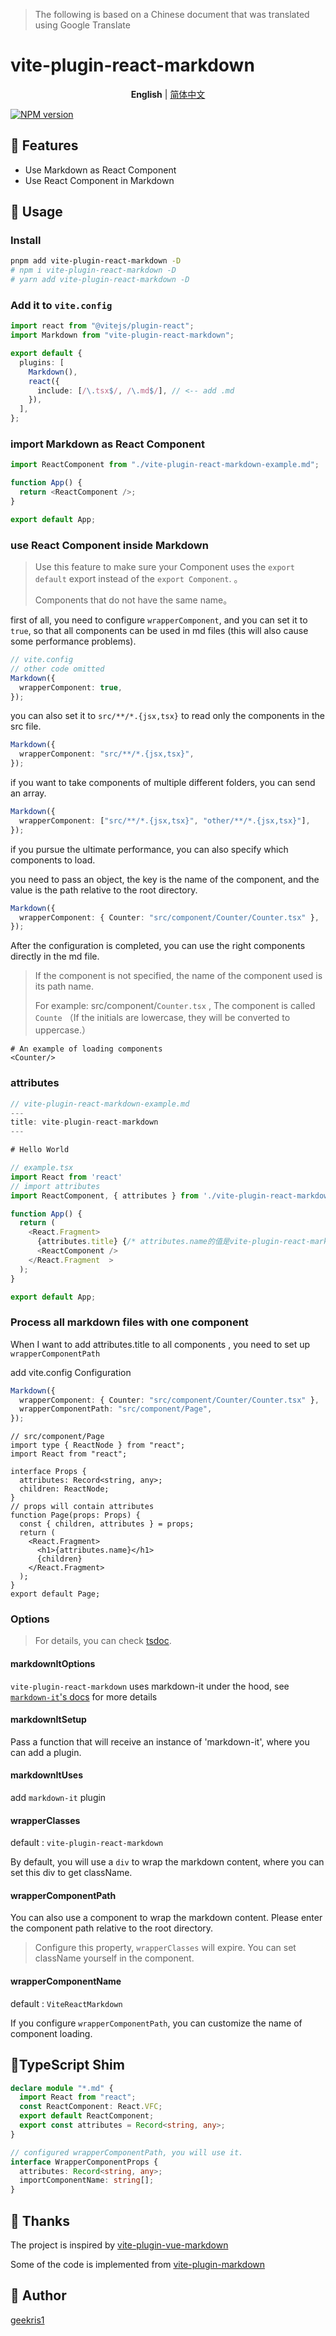 > The following is based on a Chinese document that was translated using Google Translate

# vite-plugin-react-markdown

<p align='center'>
<b>English</b> | <a href="https://github.com/geekris1/vite-plugin-react-markdown/blob/master/README.zh-CN.md">简体中文</a>
</p>

[![NPM version](https://img.shields.io/npm/v/vite-plugin-react-markdown?color=00FFFF)](https://www.npmjs.com/package/vite-plugin-react-markdown)

## 🚀 Features

- Use Markdown as React Component
- Use React Component in Markdown

## 🔧 Usage

### Install

```bash
pnpm add vite-plugin-react-markdown -D 
# npm i vite-plugin-react-markdown -D 
# yarn add vite-plugin-react-markdown -D
```

### Add it to `vite.config`

```ts
import react from "@vitejs/plugin-react";
import Markdown from "vite-plugin-react-markdown";

export default {
  plugins: [
    Markdown(),
    react({
      include: [/\.tsx$/, /\.md$/], // <-- add .md 
    }),
  ],
};
```

### import Markdown as React Component 

```js
import ReactComponent from "./vite-plugin-react-markdown-example.md";

function App() {
  return <ReactComponent />;
}

export default App;
```

### use React Component inside Markdown

> Use this feature to make sure your Component uses the `export default` export instead of the `export Component`. 。
>
> Components that do not have the same name。

first of all, you need to configure `wrapperComponent`, and you can set it to `true`, so that all components can be used in md files (this will also cause some performance problems).

```ts
// vite.config
// other code omitted
Markdown({
  wrapperComponent: true,
});
```

you can also set it to `src/**/*.{jsx,tsx}` to read only the components in the src file.

```ts
Markdown({
  wrapperComponent: "src/**/*.{jsx,tsx}",
});
```

if you want to take components of multiple different folders, you can send an array.

```ts
Markdown({
  wrapperComponent: ["src/**/*.{jsx,tsx}", "other/**/*.{jsx,tsx}"],
});
```

if you pursue the ultimate performance, you can also specify which components to load.

you need to pass an object, the key is the name of the component, and the value is the path relative to the root directory.

```ts
Markdown({
  wrapperComponent: { Counter: "src/component/Counter/Counter.tsx" },
});
```

After the configuration is completed, you can use the right components directly in the md file.

> If the component is not specified, the name of the component used is its path name.
>
> For example: src/component/`Counter.tsx` , The component is called `Counte` （If the initials are lowercase, they will be converted to uppercase.）

```react
# An example of loading components
<Counter/>
```

### attributes

```ts
// vite-plugin-react-markdown-example.md
---
title: vite-plugin-react-markdown
---

# Hello World

// example.tsx
import React from 'react'
// import attributes
import ReactComponent, { attributes } from './vite-plugin-react-markdown-example.md';

function App() {
  return (
    <React.Fragment>
      {attributes.title} {/* attributes.name的值是vite-plugin-react-markdown */}
      <ReactComponent />
    </React.Fragment  >
  );
}

export default App;


```

### Process all markdown files with one component

When I want to add attributes.title to all components , you need to set up `wrapperComponentPath`

add vite.config Configuration

```ts
Markdown({
  wrapperComponent: { Counter: "src/component/Counter/Counter.tsx" },
  wrapperComponentPath: "src/component/Page",
});
```

```tsx
// src/component/Page
import type { ReactNode } from "react";
import React from "react";

interface Props {
  attributes: Record<string, any>;
  children: ReactNode;
}
// props will contain attributes
function Page(props: Props) {
  const { children, attributes } = props;
  return (
    <React.Fragment>
      <h1>{attributes.name}</h1>
      {children}
    </React.Fragment>
  );
}
export default Page;
```

### Options

> For details, you can check [tsdoc](https://github.com/geekris1/vite-plugin-react-markdown/blob/master/src/type.ts).

#### markdownItOptions

`vite-plugin-react-markdown` uses markdown-it under the hood, see [`markdown-it`'s docs](https://markdown-it.github.io/markdown-it/) for more details


#### markdownItSetup

Pass a function that will receive an instance of 'markdown-it', where you can add a plugin.

#### markdownItUses

add `markdown-it` plugin

#### wrapperClasses

default : `vite-plugin-react-markdown`

By default, you will use a `div` to wrap the markdown content, where you can set this div to get className.

#### wrapperComponentPath

You can also use a component to wrap the markdown content. Please enter the component path relative to the root directory.

> Configure this property, `wrapperClasses` will expire. You can set className yourself in the component.

#### wrapperComponentName

default : `ViteReactMarkdown`

If you configure `wrapperComponentPath`, you can customize the name of component loading.

## 📖TypeScript Shim

```ts
declare module "*.md" {
  import React from "react";
  const ReactComponent: React.VFC;
  export default ReactComponent;
  export const attributes = Record<string, any>;
}

// configured wrapperComponentPath, you will use it.
interface WrapperComponentProps {
  attributes: Record<string, any>;
  importComponentName: string[];
}
```

## 🌸 Thanks

The project is inspired by [vite-plugin-vue-markdown](https://github.com/mdit-vue/vite-plugin-vue-markdown)

Some of the code is implemented from [vite-plugin-markdown](https://github.com/hmsk/vite-plugin-markdown)

## 🐼 Author

[geekris1](https://github.com/geekris1)
